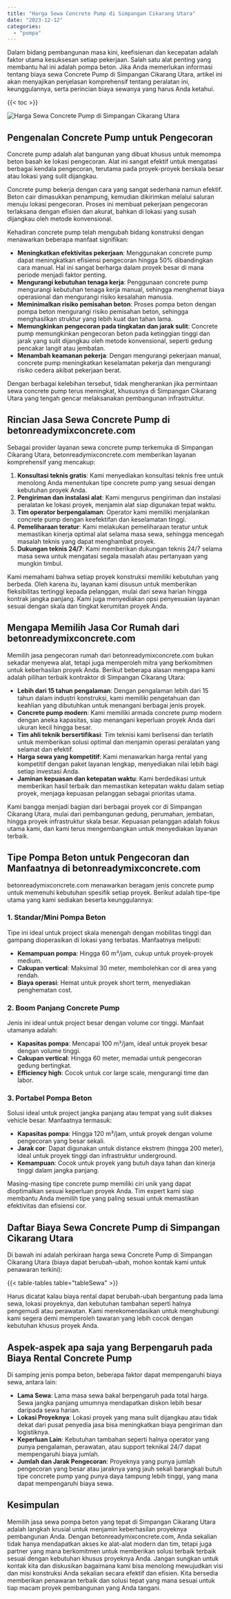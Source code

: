 ```yaml
---
title: "Harga Sewa Concrete Pump di Simpangan Cikarang Utara"
date: "2023-12-12"
categories: 
  - "pompa"
---
```


Dalam bidang pembangunan masa kini, keefisienan dan kecepatan adalah faktor utama kesuksesan setiap pekerjaan. Salah satu alat penting yang membantu hal ini adalah pompa beton. Jika Anda memerlukan informasi tentang biaya sewa Concrete Pump di Simpangan Cikarang Utara, artikel ini akan menyajikan penjelasan komprehensif tentang peralatan ini, keunggulannya, serta perincian biaya sewanya yang harus Anda ketahui.

{{< toc >}}

![Harga Sewa Concrete Pump di Simpangan Cikarang Utara](https://betoncor8.github.io/pump/concrete-pump%20(29).png)

## Pengenalan Concrete Pump untuk Pengecoran

Concrete pump adalah alat bangunan yang dibuat khusus untuk memompa beton basah ke lokasi pengecoran. Alat ini sangat efektif untuk mengatasi berbagai kendala pengecoran, terutama pada proyek-proyek berskala besar atau lokasi yang sulit dijangkau.

Concrete pump bekerja dengan cara yang sangat sederhana namun efektif. Beton cair dimasukkan penampung, kemudian dikirimkan melalui saluran menuju lokasi pengecoran. Proses ini membuat pekerjaan pengecoran terlaksana dengan efisien dan akurat, bahkan di lokasi yang susah dijangkau oleh metode konvensional.

Kehadiran concrete pump telah mengubah bidang konstruksi dengan menawarkan beberapa manfaat signifikan:

- **Meningkatkan efektivitas pekerjaan**: Menggunakan concrete pump dapat meningkatkan efisiensi pengecoran hingga 50% dibandingkan cara manual. Hal ini sangat berharga dalam proyek besar di mana periode menjadi faktor penting.
- **Mengurangi kebutuhan tenaga kerja**: Penggunaan concrete pump mengurangi kebutuhan tenaga kerja manual, sehingga menghemat biaya operasional dan mengurangi risiko kesalahan manusia.
- **Meminimalkan risiko pemisahan beton**: Proses pompa beton dengan pompa beton mengurangi risiko pemisahan beton, sehingga menghasilkan struktur yang lebih kuat dan tahan lama.
- **Memungkinkan pengecoran pada tingkatan dan jarak sulit**: Concrete pump memungkinkan pengecoran beton pada ketinggian tinggi dan jarak yang sulit dijangkau oleh metode konvensional, seperti gedung pencakar langit atau jembatan.
- **Menambah keamanan pekerja**: Dengan mengurangi pekerjaan manual, concrete pump meningkatkan keselamatan pekerja dan mengurangi risiko cedera akibat pekerjaan berat.

Dengan berbagai kelebihan tersebut, tidak mengherankan jika permintaan sewa concrete pump terus meningkat, khususnya di Simpangan Cikarang Utara yang tengah gencar melaksanakan pembangunan infrastruktur.

## Rincian Jasa Sewa Concrete Pump di betonreadymixconcrete.com

Sebagai provider layanan sewa concrete pump terkemuka di Simpangan Cikarang Utara, betonreadymixconcrete.com memberikan layanan komprehensif yang mencakup:

1. **Konsultasi teknis gratis**: Kami menyediakan konsultasi teknis free untuk menolong Anda menentukan tipe concrete pump yang sesuai dengan kebutuhan proyek Anda.
2. **Pengiriman dan instalasi alat**: Kami mengurus pengiriman dan instalasi peralatan ke lokasi proyek, menjamin alat siap digunakan tepat waktu.
3. **Tim operator berpengalaman**: Operator kami memiliki menjalankan concrete pump dengan keefektifan dan keselamatan tinggi.
4. **Pemeliharaan teratur**: Kami melakukan pemeliharaan teratur untuk memastikan kinerja optimal alat selama masa sewa, sehingga mencegah masalah teknis yang dapat menghambat proyek.
5. **Dukungan teknis 24/7**: Kami memberikan dukungan teknis 24/7 selama masa sewa untuk mengatasi segala masalah atau pertanyaan yang mungkin timbul.

Kami memahami bahwa setiap proyek konstruksi memiliki kebutuhan yang berbeda. Oleh karena itu, layanan kami disusun untuk memberikan fleksibilitas tertinggi kepada pelanggan, mulai dari sewa harian hingga kontrak jangka panjang. Kami juga menyediakan opsi penyesuaian layanan sesuai dengan skala dan tingkat kerumitan proyek Anda.

## Mengapa Memilih Jasa Cor Rumah dari betonreadymixconcrete.com

Memilih jasa pengecoran rumah dari betonreadymixconcrete.com bukan sekadar menyewa alat, tetapi juga memperoleh mitra yang berkomitmen untuk keberhasilan proyek Anda. Berikut beberapa alasan mengapa kami adalah pilihan terbaik kontraktor di Simpangan Cikarang Utara:

- **Lebih dari 15 tahun pengalaman**: Dengan pengalaman lebih dari 15 tahun dalam industri konstruksi, kami memiliki pengetahuan dan keahlian yang dibutuhkan untuk menangani berbagai jenis proyek.
- **Concrete pump modern**: Kami memiliki armada concrete pump modern dengan aneka kapasitas, siap menangani keperluan proyek Anda dari ukuran kecil hingga besar.
- **Tim ahli teknik bersertifikasi**: Tim teknisi kami berlisensi dan terlatih untuk memberikan solusi optimal dan menjamin operasi peralatan yang selamat dan efektif.
- **Harga sewa yang kompetitif**: Kami menawarkan harga rental yang kompetitif dengan paket layanan lengkap, menyediakan nilai lebih bagi setiap investasi Anda.
- **Jaminan kepuasan dan ketepatan waktu**: Kami berdedikasi untuk memberikan hasil terbaik dan memastikan ketepatan waktu dalam setiap proyek, menjaga kepuasan pelanggan sebagai prioritas utama.

Kami bangga menjadi bagian dari berbagai proyek cor di Simpangan Cikarang Utara, mulai dari pembangunan gedung, perumahan, jembatan, hingga proyek infrastruktur skala besar. Kepuasan pelanggan adalah fokus utama kami, dan kami terus mengembangkan untuk menyediakan layanan terbaik.

## Tipe Pompa Beton untuk Pengecoran dan Manfaatnya di betonreadymixconcrete.com

betonreadymixconcrete.com menawarkan beragam jenis concrete pump untuk memenuhi kebutuhan spesifik setiap proyek. Berikut adalah tipe-tipe utama yang kami sediakan beserta keunggulannya:

### 1\. Standar/Mini Pompa Beton

Tipe ini ideal untuk project skala menengah dengan mobilitas tinggi dan gampang dioperasikan di lokasi yang terbatas. Manfaatnya meliputi:

- **Kemampuan pompa**: Hingga 60 m³/jam, cukup untuk proyek-proyek medium.
- **Cakupan vertical**: Maksimal 30 meter, membolehkan cor di area yang rendah.
- **Biaya operasi**: Hemat untuk proyek short term, menyediakan penghematan cost.

### 2\. Boom Panjang Concrete Pump

Jenis ini ideal untuk project besar dengan volume cor tinggi. Manfaat utamanya adalah:

- **Kapasitas pompa**: Mencapai 100 m³/jam, ideal untuk proyek besar dengan volume tinggi.
- **Cakupan vertical**: Hingga 60 meter, memadai untuk pengecoran gedung bertingkat.
- **Efficiency high**: Cocok untuk cor large scale, mengurangi time dan labor.

### 3\. Portabel Pompa Beton

Solusi ideal untuk project jangka panjang atau tempat yang sulit diakses vehicle besar. Manfaatnya termasuk:

- **Kapasitas pompa**: Hingga 120 m³/jam, untuk proyek dengan volume pengecoran yang besar sekali.
- **Jarak cor**: Dapat digunakan untuk distance ekstrem (hingga 200 meter), ideal untuk proyek tinggi dan infrastruktur underground.
- **Kemampuan**: Cocok untuk proyek yang butuh daya tahan dan kinerja tinggi dalam jangka panjang.

Masing-masing tipe concrete pump memiliki ciri unik yang dapat dioptimalkan sesuai keperluan proyek Anda. Tim expert kami siap membantu Anda memilih tipe yang paling sesuai untuk memastikan efektivitas dan efisiensi cor.

## Daftar Biaya Sewa Concrete Pump di Simpangan Cikarang Utara

Di bawah ini adalah perkiraan harga sewa Concrete Pump di Simpangan Cikarang Utara (biaya dapat berubah-ubah, mohon kontak kami untuk penawaran terkini):

{{< table-tables table="tableSewa" >}}

Harus dicatat kalau biaya rental dapat berubah-ubah bergantung pada lama sewa, lokasi proyeknya, dan kebutuhan tambahan seperti halnya pengemudi atau perawatan. Kami merekomendasikan untuk menghubungi kami segera demi memperoleh tawaran yang lebih cocok dengan kebutuhan khusus proyek Anda.

## Aspek-aspek apa saja yang Berpengaruh pada Biaya Rental Concrete Pump

Di samping jenis pompa beton, beberapa faktor dapat mempengaruhi biaya sewa, antara lain:

- **Lama Sewa**: Lama masa sewa bakal berpengaruh pada total harga. Sewa jangka panjang umumnya mendapatkan diskon lebih besar daripada sewa harian.
- **Lokasi Proyeknya**: Lokasi proyek yang mana sulit dijangkau atau tidak dekat dari pusat penyedia jasa bisa meningkatkan biaya pengiriman dan logistiknya.
- **Keperluan Lain**: Kebutuhan tambahan seperti halnya operator yang punya pengalaman, perawatan, atau support teknikal 24/7 dapat mempengaruhi biaya jumlah.
- **Jumlah dan Jarak Pengecoran**: Proyeknya yang punya jumlah pengecoran yang besar atau jaraknya yang jauh sekali barangkali butuh tipe concrete pump yang punya daya tampung lebih tinggi, yang mana dapat mempengaruhi biaya sewa.

## Kesimpulan

Memilih jasa sewa pompa beton yang tepat di Simpangan Cikarang Utara adalah langkah krusial untuk menjamin keberhasilan proyeknya pembangunan Anda. Dengan betonreadymixconcrete.com, Anda sekalian tidak hanya mendapatkan akses ke alat-alat modern dan tim, tetapi juga partner yang mana berkomitmen untuk memberikan solusi terbaik terbaik sesuai dengan kebutuhan khusus proyeknya Anda. Jangan sungkan untuk kontak kita dan diskusikan bagaimana kami bisa menolong mewujudkan visi dan misi konstruksi Anda sekalian secara efektif dan efisien. Kita bersedia memberikan penawaran terbaik dan solusi tepat yang mana sesuai untuk tiap macam proyek pembangunan yang Anda tangani.
